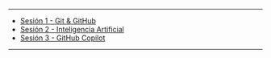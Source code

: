 ---

- [Sesión 1 - Git & GitHub](/2024/s1/conservation)
- [Sesión 2 - Inteligencia Artificial](/2024/s2/museum)
- [Sesión 3 - GitHub Copilot](/2024/s3/decipher)

---